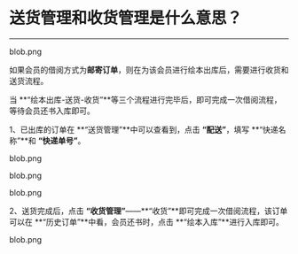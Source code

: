 # 送货管理和收货管理是什么意思？
-----
blob.png

如果会员的借阅方式为**邮寄订单**，则在为该会员进行绘本出库后，需要进行收货和送货流程。

当 **“绘本出库-送货-收货”**等三个流程进行完毕后，即可完成一次借阅流程，等待会员还书入库即可。

1、已出库的订单在 **“送货管理”**中可以查看到，点击 **“配送”**，填写 **“快递名称”**和 **“快递单号”**。

blob.png

blob.png

blob.png

2、送货完成后，点击 **“收货管理”**——**“收货”**即可完成一次借阅流程，该订单可以在 **“历史订单”**中看，会员还书时，点击 **“绘本入库”**进行入库即可。

blob.png